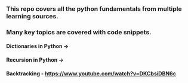 ### This repo covers all the python fundamentals from multiple learning sources.
### Many key topics are covered with code snippets.

#### Dictionaries in Python -> 
#### Recursion in Python -> 
#### Backtracking - https://www.youtube.com/watch?v=DKCbsiDBN6c
